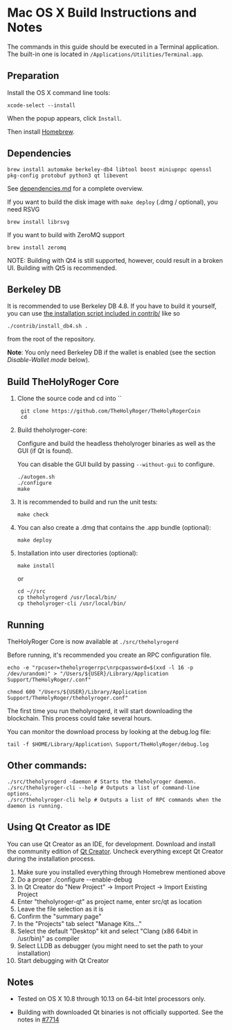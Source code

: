 Mac OS X Build Instructions and Notes
====================================
The commands in this guide should be executed in a Terminal application.
The built-in one is located in `/Applications/Utilities/Terminal.app`.

Preparation
-----------
Install the OS X command line tools:

`xcode-select --install`

When the popup appears, click `Install`.

Then install [Homebrew](https://brew.sh).

Dependencies
----------------------

    brew install automake berkeley-db4 libtool boost miniupnpc openssl pkg-config protobuf python3 qt libevent

See [dependencies.md](dependencies.md) for a complete overview.

If you want to build the disk image with `make deploy` (.dmg / optional), you need RSVG

    brew install librsvg

If you want to build with ZeroMQ support
    
    brew install zeromq

NOTE: Building with Qt4 is still supported, however, could result in a broken UI. Building with Qt5 is recommended.

Berkeley DB
-----------
It is recommended to use Berkeley DB 4.8. If you have to build it yourself,
you can use [the installation script included in contrib/](/contrib/install_db4.sh)
like so

```shell
./contrib/install_db4.sh .
```

from the root of the repository.

**Note**: You only need Berkeley DB if the wallet is enabled (see the section *Disable-Wallet mode* below).

Build TheHolyRoger Core
------------------------

1. Clone the  source code and cd into ``

        git clone https://github.com/TheHolyRoger/TheHolyRogerCoin
        cd 

2.  Build theholyroger-core:

    Configure and build the headless theholyroger binaries as well as the GUI (if Qt is found).

    You can disable the GUI build by passing `--without-gui` to configure.

        ./autogen.sh
        ./configure
        make

3.  It is recommended to build and run the unit tests:

        make check

4.  You can also create a .dmg that contains the .app bundle (optional):

        make deploy

5.  Installation into user directories (optional):

        make install

    or

        cd ~//src
        cp theholyrogerd /usr/local/bin/
        cp theholyroger-cli /usr/local/bin/

Running
-------

TheHolyRoger Core is now available at `./src/theholyrogerd`

Before running, it's recommended you create an RPC configuration file.

    echo -e "rpcuser=theholyrogerrpc\nrpcpassword=$(xxd -l 16 -p /dev/urandom)" > "/Users/${USER}/Library/Application Support/TheHolyRoger/.conf"

    chmod 600 "/Users/${USER}/Library/Application Support/TheHolyRoger/theholyroger.conf"

The first time you run theholyrogerd, it will start downloading the blockchain. This process could take several hours.

You can monitor the download process by looking at the debug.log file:

    tail -f $HOME/Library/Application\ Support/TheHolyRoger/debug.log

Other commands:
-------

    ./src/theholyrogerd -daemon # Starts the theholyroger daemon.
    ./src/theholyroger-cli --help # Outputs a list of command-line options.
    ./src/theholyroger-cli help # Outputs a list of RPC commands when the daemon is running.

Using Qt Creator as IDE
------------------------
You can use Qt Creator as an IDE, for  development.
Download and install the community edition of [Qt Creator](https://www.qt.io/download/).
Uncheck everything except Qt Creator during the installation process.

1. Make sure you installed everything through Homebrew mentioned above
2. Do a proper ./configure --enable-debug
3. In Qt Creator do "New Project" -> Import Project -> Import Existing Project
4. Enter "theholyroger-qt" as project name, enter src/qt as location
5. Leave the file selection as it is
6. Confirm the "summary page"
7. In the "Projects" tab select "Manage Kits..."
8. Select the default "Desktop" kit and select "Clang (x86 64bit in /usr/bin)" as compiler
9. Select LLDB as debugger (you might need to set the path to your installation)
10. Start debugging with Qt Creator

Notes
-----

* Tested on OS X 10.8 through 10.13 on 64-bit Intel processors only.

* Building with downloaded Qt binaries is not officially supported. See the notes in [#7714](https://github.com/bitcoin/bitcoin/issues/7714)
